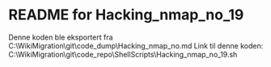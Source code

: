 # README for Hacking_nmap_no_19
Denne koden ble eksportert fra C:\WikiMigration\git\code_dump\Hacking_nmap_no.md
Link til denne koden: C:\WikiMigration\git\code_repo\ShellScripts\Hacking_nmap_no_19.sh
